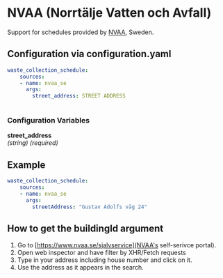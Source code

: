 # NVAA (Norrtälje Vatten och Avfall)

Support for schedules provided by [NVAA](https://www.nvaa.se), Sweden.

## Configuration via configuration.yaml

```yaml
waste_collection_schedule:
    sources:
    - name: nvaa_se
      args:
        street_address: STREET ADDRESS
        
```

### Configuration Variables

**street_address**  
*(string) (required)*

## Example

```yaml
waste_collection_schedule:
    sources:
    - name: nvaa_se
      args:
        streetAddress: "Gustav Adolfs väg 24"
```

## How to get the buildingId argument

1. Go to [https://www.nvaa.se/sjalvservice](NVAA's self-serivce portal).
2. Open web inspector and have filter by XHR/Fetch requests
3. Type in your address including house number and click on it.
4. Use the address as it appears in the search.
